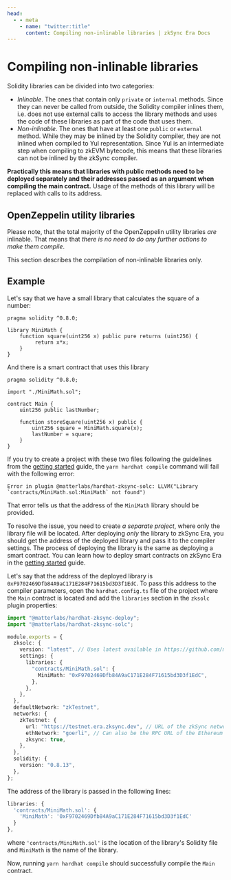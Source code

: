 ```yaml
---
head:
  - - meta
    - name: "twitter:title"
      content: Compiling non-inlinable libraries | zkSync Era Docs
---
```


# Compiling non-inlinable libraries

Solidity libraries can be divided into two categories:

- _Inlinable_. The ones that contain only `private` or `internal` methods. Since they can never be called from outside, the Solidity compiler inlines them, i.e. does not use external calls to access the library methods and uses the code of these libraries as part of the code that uses them.
- _Non-inlinable_. The ones that have at least one `public` or `external` method. While they may be inlined by the Solidity compiler, they are not inlined when compiled to Yul representation. Since Yul is an intermediate step when compiling to zkEVM bytecode, this means that these libraries can not be inlined by the zkSync compiler.

**Practically this means that libraries with public methods need to be deployed separately and their addresses passed as an argument when compiling the main contract.** Usage of the methods of this library will be replaced with calls to its address.

## OpenZeppelin utility libraries

Please note, that the total majority of the OpenZeppelin utility libraries _are_ inlinable. That means that _there is no need to do any further actions to make them compile_.

This section describes the compilation of non-inlinable libraries only.

## Example

Let's say that we have a small library that calculates the square of a number:

```solidity
pragma solidity ^0.8.0;

library MiniMath {
    function square(uint256 x) public pure returns (uint256) {
         return x*x;
    }
}
```

And there is a smart contract that uses this library

```solidity
pragma solidity ^0.8.0;

import "./MiniMath.sol";

contract Main {
    uint256 public lastNumber;

    function storeSquare(uint256 x) public {
        uint256 square = MiniMath.square(x);
        lastNumber = square;
    }
}
```

If you try to create a project with these two files following the guidelines from the [getting started](./getting-started.md) guide, the `yarn hardhat compile` command will fail with the following error:

```
Error in plugin @matterlabs/hardhat-zksync-solc: LLVM("Library `contracts/MiniMath.sol:MiniMath` not found")
```

That error tells us that the address of the `MiniMath` library should be provided.

To resolve the issue, you need to create _a separate project_, where only the library file will be located. After deploying _only_ the library to zkSync Era, you should get the address of the deployed library and pass it to the compiler settings. The process of deploying the library is the same as deploying a smart contract. You can learn how to deploy smart contracts on zkSync Era in the [getting started](./getting-started.md#compile-and-deploy-a-contract) guide.

Let's say that the address of the deployed library is `0xF9702469Dfb84A9aC171E284F71615bd3D3f1EdC`. To pass this address to the compiler parameters, open the `hardhat.config.ts` file of the project where the `Main` contract is located and add the `libraries` section in the `zksolc` plugin properties:

```typescript
import "@matterlabs/hardhat-zksync-deploy";
import "@matterlabs/hardhat-zksync-solc";

module.exports = {
  zksolc: {
    version: "latest", // Uses latest available in https://github.com/matter-labs/zksolc-bin/
    settings: {
      libraries: {
        "contracts/MiniMath.sol": {
          MiniMath: "0xF9702469Dfb84A9aC171E284F71615bd3D3f1EdC",
        },
      },
    },
  },
  defaultNetwork: "zkTestnet",
  networks: {
    zkTestnet: {
      url: "https://testnet.era.zksync.dev", // URL of the zkSync network RPC
      ethNetwork: "goerli", // Can also be the RPC URL of the Ethereum network (e.g. `https://goerli.infura.io/v3/<API_KEY>`)
      zksync: true,
    },
  },
  solidity: {
    version: "0.8.13",
  },
};
```

The address of the library is passed in the following lines:

```typescript
libraries: {
  'contracts/MiniMath.sol': {
    'MiniMath': '0xF9702469Dfb84A9aC171E284F71615bd3D3f1EdC'
  }
},
```

where `'contracts/MiniMath.sol'` is the location of the library's Solidity file and `MiniMath` is the name of the library.

Now, running `yarn hardhat compile` should successfully compile the `Main` contract.
